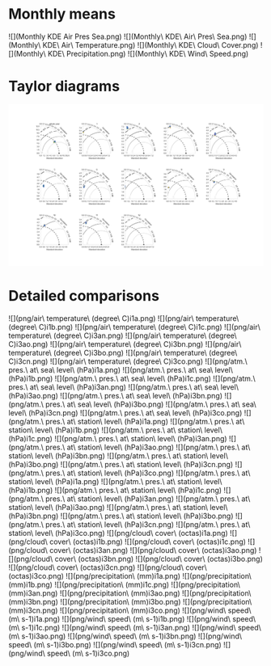 # Monthly means
![](Monthly KDE Air Pres Sea.png)
![](Monthly\ KDE\ Air\ Pres\ Sea.png)
![](Monthly\ KDE\ Air\ Temperature.png)
![](Monthly\ KDE\ Cloud\ Cover.png)
![](Monthly\ KDE\ Precipitation.png)
![](Monthly\ KDE\ Wind\ Speed.png)

# Taylor diagrams
![](test.png)

# Detailed comparisons
![](png/air\ temperature\ \(degree\ C\)i1a.png)
![](png/air\ temperature\ \(degree\ C\)i1b.png)
![](png/air\ temperature\ \(degree\ C\)i1c.png)
![](png/air\ temperature\ \(degree\ C\)i3an.png)
![](png/air\ temperature\ \(degree\ C\)i3ao.png)
![](png/air\ temperature\ \(degree\ C\)i3bn.png)
![](png/air\ temperature\ \(degree\ C\)i3bo.png)
![](png/air\ temperature\ \(degree\ C\)i3cn.png)
![](png/air\ temperature\ \(degree\ C\)i3co.png)
![](png/atm.\ pres.\ at\ sea\ level\ \(hPa\)i1a.png)
![](png/atm.\ pres.\ at\ sea\ level\ \(hPa\)i1b.png)
![](png/atm.\ pres.\ at\ sea\ level\ \(hPa\)i1c.png)
![](png/atm.\ pres.\ at\ sea\ level\ \(hPa\)i3an.png)
![](png/atm.\ pres.\ at\ sea\ level\ \(hPa\)i3ao.png)
![](png/atm.\ pres.\ at\ sea\ level\ \(hPa\)i3bn.png)
![](png/atm.\ pres.\ at\ sea\ level\ \(hPa\)i3bo.png)
![](png/atm.\ pres.\ at\ sea\ level\ \(hPa\)i3cn.png)
![](png/atm.\ pres.\ at\ sea\ level\ \(hPa\)i3co.png)
![](png/atm.\ pres.\ at\ station\ level\ \(hPa\)i1a.png)
![](png/atm.\ pres.\ at\ station\ level\ \(hPa\)i1b.png)
![](png/atm.\ pres.\ at\ station\ level\ \(hPa\)i1c.png)
![](png/atm.\ pres.\ at\ station\ level\ \(hPa\)i3an.png)
![](png/atm.\ pres.\ at\ station\ level\ \(hPa\)i3ao.png)
![](png/atm.\ pres.\ at\ station\ level\ \(hPa\)i3bn.png)
![](png/atm.\ pres.\ at\ station\ level\ \(hPa\)i3bo.png)
![](png/atm.\ pres.\ at\ station\ level\ \(hPa\)i3cn.png)
![](png/atm.\ pres.\ at\ station\ level\ \(hPa\)i3co.png)
![](png/atm.\ pres.\ at\ station\ level\ \(hPa\)i1a.png)
![](png/atm.\ pres.\ at\ station\ level\ \(hPa\)i1b.png)
![](png/atm.\ pres.\ at\ station\ level\ \(hPa\)i1c.png)
![](png/atm.\ pres.\ at\ station\ level\ \(hPa\)i3an.png)
![](png/atm.\ pres.\ at\ station\ level\ \(hPa\)i3ao.png)
![](png/atm.\ pres.\ at\ station\ level\ \(hPa\)i3bn.png)
![](png/atm.\ pres.\ at\ station\ level\ \(hPa\)i3bo.png)
![](png/atm.\ pres.\ at\ station\ level\ \(hPa\)i3cn.png)
![](png/atm.\ pres.\ at\ station\ level\ \(hPa\)i3co.png)
![](png/cloud\ cover\ \(octas\)i1a.png)
![](png/cloud\ cover\ \(octas\)i1b.png)
![](png/cloud\ cover\ \(octas\)i1c.png)
![](png/cloud\ cover\ \(octas\)i3an.png)
![](png/cloud\ cover\ \(octas\)i3ao.png)
![](png/cloud\ cover\ \(octas\)i3bn.png)
![](png/cloud\ cover\ \(octas\)i3bo.png)
![](png/cloud\ cover\ \(octas\)i3cn.png)
![](png/cloud\ cover\ \(octas\)i3co.png)
![](png/precipitation\ \(mm\)i1a.png)
![](png/precipitation\ \(mm\)i1b.png)
![](png/precipitation\ \(mm\)i1c.png)
![](png/precipitation\ \(mm\)i3an.png)
![](png/precipitation\ \(mm\)i3ao.png)
![](png/precipitation\ \(mm\)i3bn.png)
![](png/precipitation\ \(mm\)i3bo.png)
![](png/precipitation\ \(mm\)i3cn.png)
![](png/precipitation\ \(mm\)i3co.png)
![](png/wind\ speed\ \(m\ s-1\)i1a.png)
![](png/wind\ speed\ \(m\ s-1\)i1b.png)
![](png/wind\ speed\ \(m\ s-1\)i1c.png)
![](png/wind\ speed\ \(m\ s-1\)i3an.png)
![](png/wind\ speed\ \(m\ s-1\)i3ao.png)
![](png/wind\ speed\ \(m\ s-1\)i3bn.png)
![](png/wind\ speed\ \(m\ s-1\)i3bo.png)
![](png/wind\ speed\ \(m\ s-1\)i3cn.png)
![](png/wind\ speed\ \(m\ s-1\)i3co.png)
